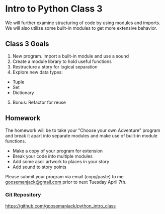 # Intro to Python Class 3

We will further examine structuring of code by using modules and imports. We will also utilize some built-in modules to get more extensive behavior.

## Class 3 Goals

1. New program. Import a built-in module and use a sound
2. Create a module library to hold useful functions
3. Restructure a story for logical separation
4. Explore new data types:
  * Tuple
  * Set
  * Dictionary
5. Bonus: Refactor for reuse

## Homework
The homework will be to take your "Choose your own Adventure" program and break it apart into separate modules and make use of built-in module functions.

* Make a copy of your program for extension
* Break your code into multiple modules
* Add some ascii artwork to places in your story
* Add sound to story points

Please submit your program via email (copy/paste) to me goosemanjack@gmail.com prior to next Tuesday April 7th.

### Git Repository
https://github.com/goosemanjack/python_intro_class
